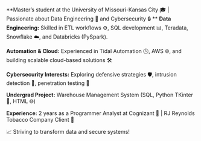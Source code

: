 **Master’s student at the University of Missouri-Kansas City 🎓 | Passionate about Data Engineering 💾 and Cybersecurity 🔒
**
**Data Engineering:** Skilled in ETL workflows ⚙️, SQL development 📊, Teradata, Snowflake ☁️, and Databricks (PySpark).

**Automation & Cloud:** Experienced in Tidal Automation 🕒, AWS 🌐, and building scalable cloud-based solutions 🛠️

**Cybersecurity Interests:** Exploring defensive strategies 🛡️, intrusion detection 👀, penetration testing 🧪

**Undergrad Project:** Warehouse Management System (SQL, Python TKinter 🐍, HTML 🌐)

**Experience:** 2 years as a Programmer Analyst at Cognizant 💼 | RJ Reynolds Tobacco Company Client 🚬

📈 Striving to transform data and secure systems!

